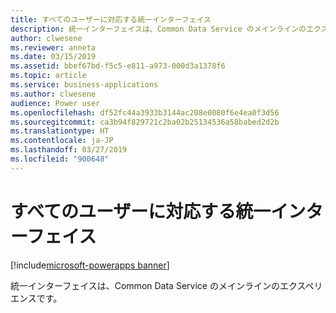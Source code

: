```yaml
---
title: すべてのユーザーに対応する統一インターフェイス
description: 統一インターフェイスは、Common Data Service のメインラインのエクスペリエンスです。
author: clwesene
ms.reviewer: anneta
ms.date: 03/15/2019
ms.assetid: bbef67bd-f5c5-e811-a973-000d3a1378f6
ms.topic: article
ms.service: business-applications
ms.author: clwesene
audience: Power user
ms.openlocfilehash: df52fc44a3933b3144ac208e0080f6e4ea0f3d56
ms.sourcegitcommit: ca3b94f829721c2ba02b25134536a58babed2d2b
ms.translationtype: HT
ms.contentlocale: ja-JP
ms.lasthandoff: 03/27/2019
ms.locfileid: "900648"
---
```

# <a name="unified-interface-for-everyone"></a>すべてのユーザーに対応する統一インターフェイス

[!include[microsoft-powerapps banner](../includes/microsoft-powerapps.md)]

統一インターフェイスは、Common Data Service のメインラインのエクスペリエンスです。
